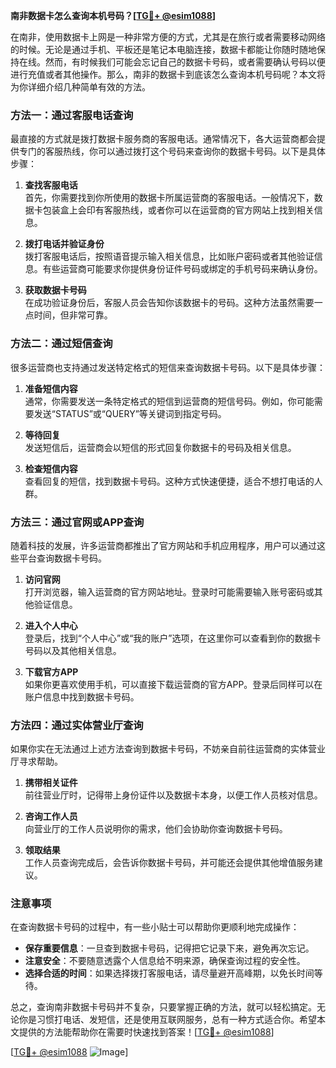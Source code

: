 **南非数据卡怎么查询本机号码？[[TG💪+ @esim1088](https://t.me/s/esim1088)]**

在南非，使用数据卡上网是一种非常方便的方式，尤其是在旅行或者需要移动网络的时候。无论是通过手机、平板还是笔记本电脑连接，数据卡都能让你随时随地保持在线。然而，有时候我们可能会忘记自己的数据卡号码，或者需要确认号码以便进行充值或者其他操作。那么，南非的数据卡到底该怎么查询本机号码呢？本文将为你详细介绍几种简单有效的方法。

### 方法一：通过客服电话查询

最直接的方式就是拨打数据卡服务商的客服电话。通常情况下，各大运营商都会提供专门的客服热线，你可以通过拨打这个号码来查询你的数据卡号码。以下是具体步骤：

1. **查找客服电话**  
   首先，你需要找到你所使用的数据卡所属运营商的客服电话。一般情况下，数据卡包装盒上会印有客服热线，或者你可以在运营商的官方网站上找到相关信息。

2. **拨打电话并验证身份**  
   拨打客服电话后，按照语音提示输入相关信息，比如账户密码或者其他验证信息。有些运营商可能要求你提供身份证件号码或绑定的手机号码来确认身份。

3. **获取数据卡号码**  
   在成功验证身份后，客服人员会告知你该数据卡的号码。这种方法虽然需要一点时间，但非常可靠。

### 方法二：通过短信查询

很多运营商也支持通过发送特定格式的短信来查询数据卡号码。以下是具体步骤：

1. **准备短信内容**  
   通常，你需要发送一条特定格式的短信到运营商的短信号码。例如，你可能需要发送“STATUS”或“QUERY”等关键词到指定号码。

2. **等待回复**  
   发送短信后，运营商会以短信的形式回复你数据卡的号码及相关信息。

3. **检查短信内容**  
   查看回复的短信，找到数据卡号码。这种方式快速便捷，适合不想打电话的人群。

### 方法三：通过官网或APP查询

随着科技的发展，许多运营商都推出了官方网站和手机应用程序，用户可以通过这些平台查询数据卡号码。

1. **访问官网**  
   打开浏览器，输入运营商的官方网站地址。登录时可能需要输入账号密码或其他验证信息。

2. **进入个人中心**  
   登录后，找到“个人中心”或“我的账户”选项，在这里你可以查看到你的数据卡号码以及其他相关信息。

3. **下载官方APP**  
   如果你更喜欢使用手机，可以直接下载运营商的官方APP。登录后同样可以在账户信息中找到数据卡号码。

### 方法四：通过实体营业厅查询

如果你实在无法通过上述方法查询到数据卡号码，不妨亲自前往运营商的实体营业厅寻求帮助。

1. **携带相关证件**  
   前往营业厅时，记得带上身份证件以及数据卡本身，以便工作人员核对信息。

2. **咨询工作人员**  
   向营业厅的工作人员说明你的需求，他们会协助你查询数据卡号码。

3. **领取结果**  
   工作人员查询完成后，会告诉你数据卡号码，并可能还会提供其他增值服务建议。

### 注意事项

在查询数据卡号码的过程中，有一些小贴士可以帮助你更顺利地完成操作：

- **保存重要信息**：一旦查到数据卡号码，记得把它记录下来，避免再次忘记。
- **注意安全**：不要随意透露个人信息给不明来源，确保查询过程的安全性。
- **选择合适的时间**：如果选择拨打客服电话，请尽量避开高峰期，以免长时间等待。

总之，查询南非数据卡号码并不复杂，只要掌握正确的方法，就可以轻松搞定。无论你是习惯打电话、发短信，还是使用互联网服务，总有一种方式适合你。希望本文提供的方法能帮助你在需要时快速找到答案！[[TG💪+ @esim1088](https://t.me/s/esim1088)]

[[TG💪+ @esim1088](https://t.me/s/esim1088) ![Image](https://i.postimg.cc/4NQfJmqS/Snipaste-2025-05-13-00-14-12.png)]